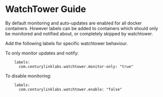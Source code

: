 # WatchTower Guide

By default monitoring and auto-updates are enabled for all docker containers. However labels can be added to containers which should only be monitored and notified about, or completely skipped by watchtower.

Add the following labels for specific watchtower behaviour.

To only monitor updates and notify:
```
    labels:
      com.centurylinklabs.watchtower.monitor-only: "true"
```

To disable monitoring:
```
    labels:
      com.centurylinklabs.watchtower.enable: "false"
```
